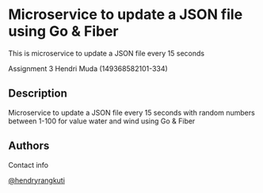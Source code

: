 # Microservice to update a JSON file using Go & Fiber

This is microservice to update a JSON file every 15 seconds

Assignment 3 Hendri Muda (149368582101-334)

## Description

Microservice to update a JSON file every 15 seconds with random numbers between 1-100 for value water and wind using Go &amp; Fiber

## Authors

Contact info

[@hendryrangkuti](https://www.linkedin.com/in/hendryrangkuti)
